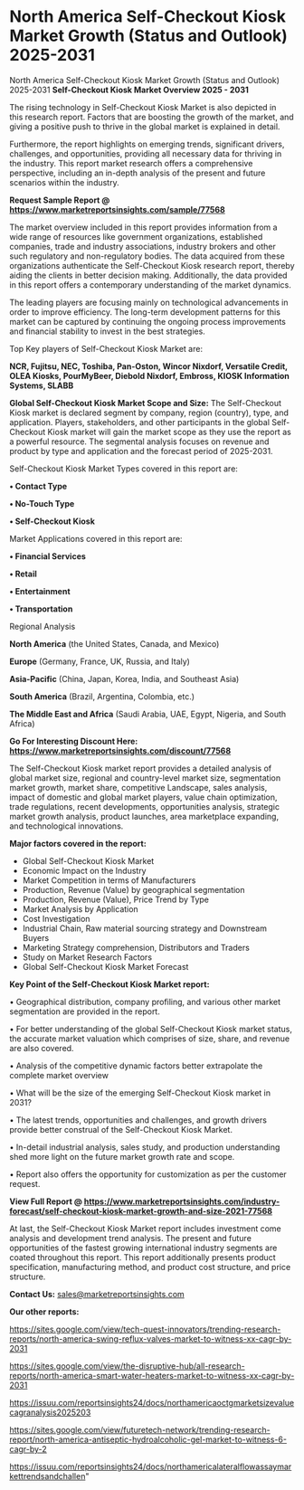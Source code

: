 # North America Self-Checkout Kiosk Market Growth (Status and Outlook) 2025-2031
North America Self-Checkout Kiosk Market Growth (Status and Outlook) 2025-2031
<Strong> Self-Checkout Kiosk Market Overview 2025 - 2031</strong>

The rising technology in Self-Checkout Kiosk Market is also depicted in this research report. Factors that are boosting the growth of the market, and giving a positive push to thrive in the global market is explained in detail.

Furthermore, the report highlights on emerging trends, significant drivers, challenges, and opportunities, providing all necessary data for thriving in the industry. This report market research offers a comprehensive perspective, including an in-depth analysis of the present and future scenarios within the industry.

<strong>Request Sample Report @ <a href=https://www.marketreportsinsights.com/sample/77568>https://www.marketreportsinsights.com/sample/77568</a></strong>

The market overview included in this report provides information from a wide range of resources like government organizations, established companies, trade and industry associations, industry brokers and other such regulatory and non-regulatory bodies. The data acquired from these organizations authenticate the Self-Checkout Kiosk research report, thereby aiding the clients in better decision making. Additionally, the data provided in this report offers a contemporary understanding of the market dynamics.

The leading players are focusing mainly on technological advancements in order to improve efficiency. The long-term development patterns for this market can be captured by continuing the ongoing process improvements and financial stability to invest in the best strategies.

Top Key players of Self-Checkout Kiosk Market are:

<strong>NCR, Fujitsu, NEC, Toshiba, Pan-Oston, Wincor Nixdorf, Versatile Credit, OLEA Kiosks, PourMyBeer, Diebold Nixdorf, Embross, KIOSK Information Systems, SLABB</strong>

<strong><b>Global Self-Checkout Kiosk Market Scope and Size:</b></strong>
The Self-Checkout Kiosk market is declared segment by company, region (country), type, and application. Players, stakeholders, and other participants in the global Self-Checkout Kiosk market will gain the market scope as they use the report as a powerful resource. The segmental analysis focuses on revenue and product by type and application and the forecast period of 2025-2031.

Self-Checkout Kiosk Market Types covered in this report are:

<strong>• Contact Type

• No-Touch Type

• Self-Checkout Kiosk</strong>

Market Applications covered in this report are:

<strong>• Financial Services

• Retail

• Entertainment

• Transportation</strong> 

Regional Analysis

<strong>North America</strong> (the United States, Canada, and Mexico)

<strong>Europe</strong> (Germany, France, UK, Russia, and Italy)

<strong>Asia-Pacific</strong> (China, Japan, Korea, India, and Southeast Asia)

<strong>South America</strong> (Brazil, Argentina, Colombia, etc.)

<strong>The Middle East and Africa</strong> (Saudi Arabia, UAE, Egypt, Nigeria, and South Africa)

<strong>Go For Interesting Discount Here: <a href=https://www.marketreportsinsights.com/discount/77568>https://www.marketreportsinsights.com/discount/77568</a></strong>

The Self-Checkout Kiosk market report provides a detailed analysis of global market size, regional and country-level market size, segmentation market growth, market share, competitive Landscape, sales analysis, impact of domestic and global market players, value chain optimization, trade regulations, recent developments, opportunities analysis, strategic market growth analysis, product launches, area marketplace expanding, and technological innovations.

<strong><b>Major factors covered in the report:</b></strong>
<ul>
  <li>Global Self-Checkout Kiosk Market </li>
  <li>Economic Impact on the Industry</li>
  <li>Market Competition in terms of Manufacturers</li>
  <li>Production, Revenue (Value) by geographical segmentation</li>
  <li>Production, Revenue (Value), Price Trend by Type</li>
  <li>Market Analysis by Application</li>
  <li>Cost Investigation</li>
  <li>Industrial Chain, Raw material sourcing strategy and Downstream Buyers</li>
  <li>Marketing Strategy comprehension, Distributors and Traders</li>
  <li>Study on Market Research Factors</li>
  <li>Global Self-Checkout Kiosk Market Forecast</li>
</ul>

<strong><b>Key Point of the Self-Checkout Kiosk Market report:</b></strong>

• Geographical distribution, company profiling, and various other market segmentation are provided in the report.

• For better understanding of the global Self-Checkout Kiosk market status, the accurate market valuation which comprises of size, share, and revenue are also covered.

• Analysis of the competitive dynamic factors better extrapolate the complete market overview

• What will be the size of the emerging Self-Checkout Kiosk market in 2031?

• The latest trends, opportunities and challenges, and growth drivers provide better construal of the Self-Checkout Kiosk Market.

• In-detail industrial analysis, sales study, and production understanding shed more light on the future market growth rate and scope.

• Report also offers the opportunity for customization as per the customer request.

<strong><b>View Full Report @ <a href=https://www.marketreportsinsights.com/industry-forecast/self-checkout-kiosk-market-growth-and-size-2021-77568>https://www.marketreportsinsights.com/industry-forecast/self-checkout-kiosk-market-growth-and-size-2021-77568</a></b></strong>


At last, the Self-Checkout Kiosk Market report includes investment come analysis and development trend analysis. The present and future opportunities of the fastest growing international industry segments are coated throughout this report. This report additionally presents product specification, manufacturing method, and product cost structure, and price structure.

<strong>Contact Us:</strong>
sales@marketreportsinsights.com

<strong>Our other reports:</strong>

<a href=https://sites.google.com/view/tech-quest-innovators/trending-research-reports/north-america-swing-reflux-valves-market-to-witness-xx-cagr-by-2031>https://sites.google.com/view/tech-quest-innovators/trending-research-reports/north-america-swing-reflux-valves-market-to-witness-xx-cagr-by-2031</a>

<a href=https://sites.google.com/view/the-disruptive-hub/all-research-reports/north-america-smart-water-heaters-market-to-witness-xx-cagr-by-2031>https://sites.google.com/view/the-disruptive-hub/all-research-reports/north-america-smart-water-heaters-market-to-witness-xx-cagr-by-2031</a>

<a href=https://issuu.com/reportsinsights24/docs/northamericaoctgmarketsizevaluecagranalysis2025203>https://issuu.com/reportsinsights24/docs/northamericaoctgmarketsizevaluecagranalysis2025203</a>

<a href=https://sites.google.com/view/futuretech-network/trending-research-report/north-america-antiseptic-hydroalcoholic-gel-market-to-witness-6-cagr-by-2>https://sites.google.com/view/futuretech-network/trending-research-report/north-america-antiseptic-hydroalcoholic-gel-market-to-witness-6-cagr-by-2</a>

<a href=https://issuu.com/reportsinsights24/docs/northamericalateralflowassaymarkettrendsandchallen>https://issuu.com/reportsinsights24/docs/northamericalateralflowassaymarkettrendsandchallen</a>"
